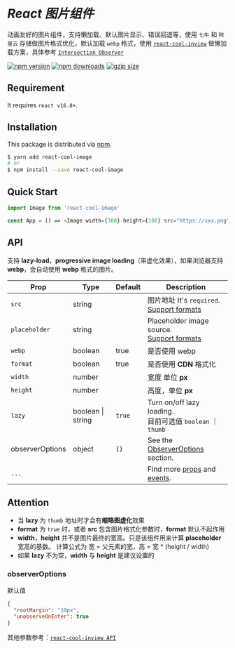 # <em><b>React 图片组件 </b></em>

动画友好的图片组件，支持懒加载、默认图片显示、错误回退等，使用 `七牛` 和 `阿里云` 存储做图片格式优化，默认加载 `webp` 格式，使用 [`react-cool-inview`](https://github.com/wellyshen/react-cool-inview) 做懒加载方案，具体参考 [`Intersection Observer`](https://developer.mozilla.org/en-US/docs/Web/API/Intersection_Observer_API)

[![npm version](https://img.shields.io/npm/v/react-cool-image?style=flat-square)](https://www.npmjs.com/package/react-cool-image)
[![npm downloads](https://img.shields.io/npm/dt/react-cool-image?style=flat-square)](https://www.npmtrends.com/react-cool-image)
[![gzip size](https://badgen.net/bundlephobia/minzip/react-cool-image?label=gzip%20size&style=flat-square)](https://bundlephobia.com/result?p=react-cool-image)

## Requirement

It requires `react v16.8+`.

## Installation

This package is distributed via [npm](https://www.npmjs.com/package/react-cool-image).

```sh
$ yarn add react-cool-image
# or
$ npm install --save react-cool-image
```

## Quick Start

```js
import Image from 'react-cool-image'

const App = () => <Image width={300} height={100} src="https://xxx.png" />
```

## API

支持 **lazy-load**，**progressive image loading**（带虚化效果），如果浏览器支持 **webp**，会自动使用 **webp** 格式的图片。

| Prop            | Type              | Default | Description                                                                                                                                                  |
| --------------- | ----------------- | ------- | ------------------------------------------------------------------------------------------------------------------------------------------------------------ |
| `src`           | string            |         | 图片地址 It's `required`. <br />[Support formats](https://developer.mozilla.org/en-US/docs/Web/Media/Formats/Image_types)                                    |
| `placeholder`   | string            |         | Placeholder image source. <br />[Support formats](https://developer.mozilla.org/en-US/docs/Web/Media/Formats/Image_types)                                    |
| `webp`          | boolean           | true    | 是否使用 webp                                                                                                                                                |
| `format`        | boolean           | true    | 是否使用 **CDN** 格式化                                                                                                                                      |
| `width`         | number            |         | 宽度 单位 **px**                                                                                                                                             |
| `height`        | number            |         | 高度，单位 **px**                                                                                                                                            |
| `lazy`          | boolean \| string | `true`  | Turn on/off lazy loading. <br />目前可选值 `boolean` ｜`thumb`                                                                                               |
| observerOptions | object            | `{}`    | See the [ObserverOptions](#observerOptions) section.                                                                                                         |
| `...`           |                   |         | Find more [props](https://developer.mozilla.org/en-US/docs/Web/HTML/Element/img#Attributes) and [events](https://reactjs.org/docs/events.html#image-events). |

## Attention

- 当 **lazy** 为 `thumb` 地址时才会有**缩略图虚化**效果
- **format** 为 `true` 时，或者 **src** 包含图片格式化参数时，**format** 默认不起作用
- **width**，**height** 并不是图片最终的宽高。只是该组件用来计算 **placeholder** 宽高的基数。 计算公式为 宽 = 父元素的宽，高 = 宽 \* (height / width)
- 如果 **lazy** 不为空，**width** 与 **height** 是建议设置的

### observerOptions

默认值

```json
{
  "rootMargin": "20px",
  "unobserveOnEnter": true
}
```

其他参数参考：[`react-cool-inview API`](https://github.com/wellyshen/react-cool-inview#api)

